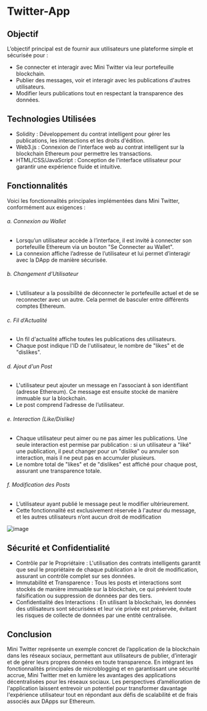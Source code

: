 # Twitter-App
## Objectif
L’objectif principal est de fournir aux utilisateurs une plateforme simple et sécurisée pour :
- Se connecter et interagir avec Mini Twitter via leur portefeuille blockchain.
- Publier des messages, voir et interagir avec les publications d'autres utilisateurs.
- Modifier leurs publications tout en respectant la transparence des données.
## Technologies Utilisées
- Solidity : Développement du contrat intelligent pour gérer les publications, les interactions et les droits d'édition.
- Web3.js : Connexion de l'interface web au contrat intelligent sur la blockchain Ethereum pour permettre les transactions.
- HTML/CSS/JavaScript : Conception de l'interface utilisateur pour garantir une expérience fluide et intuitive.
## Fonctionnalités
Voici les fonctionnalités principales implémentées dans Mini Twitter, conformément aux exigences :
###### a. Connexion au Wallet
- Lorsqu’un utilisateur accède à l’interface, il est invité à connecter son portefeuille Ethereum via un bouton "Se Connecter au Wallet".
- La connexion affiche l’adresse de l’utilisateur et lui permet d’interagir avec la DApp de manière sécurisée.
###### b. Changement d’Utilisateur
- L’utilisateur a la possibilité de déconnecter le portefeuille actuel et de se reconnecter avec un autre. Cela permet de basculer entre différents comptes Ethereum.
###### c. Fil d’Actualité
- Un fil d'actualité affiche toutes les publications des utilisateurs.
- Chaque post indique l'ID de l'utilisateur, le nombre de "likes" et de "dislikes".
###### d. Ajout d'un Post
- L'utilisateur peut ajouter un message en l'associant à son identifiant (adresse Ethereum). Ce message est ensuite stocké de manière immuable sur la blockchain.
- Le post comprend l’adresse de l’utilisateur.
###### e. Interaction (Like/Dislike)
- Chaque utilisateur peut aimer ou ne pas aimer les publications. Une seule interaction est permise par publication : si un utilisateur a "liké" une publication, il peut changer pour un "dislike" ou annuler son interaction, mais il ne peut pas en accumuler plusieurs.
- Le nombre total de "likes" et de "dislikes" est affiché pour chaque post, assurant une transparence totale.
###### f. Modification des Posts
- L’utilisateur ayant publié le message peut le modifier ultérieurement.
- Cette fonctionnalité est exclusivement réservée à l'auteur du message, et les autres utilisateurs n’ont aucun droit de modification

![image](https://github.com/IMANEELAOUFI/Language-Modeling/assets/118814232/ab325146-1855-4be3-8164-27a6d8adc1b4)

  
## Sécurité et Confidentialité
- Contrôle par le Propriétaire : L'utilisation des contrats intelligents garantit que seul le propriétaire de chaque publication a le droit de modification, assurant un contrôle complet sur ses données.
- Immutabilité et Transparence : Tous les posts et interactions sont stockés de manière immuable sur la blockchain, ce qui prévient toute falsification ou suppression de données par des tiers.
- Confidentialité des Interactions : En utilisant la blockchain, les données des utilisateurs sont sécurisées et leur vie privée est préservée, évitant les risques de collecte de données par une entité centralisée.
## Conclusion
Mini Twitter représente un exemple concret de l’application de la blockchain dans les réseaux sociaux, permettant aux utilisateurs de publier, d’interagir et de gérer leurs propres données en toute transparence. En intégrant les fonctionnalités principales de microblogging et en garantissant une sécurité accrue, Mini Twitter met en lumière les avantages des applications décentralisées pour les réseaux sociaux. Les perspectives d’amélioration de l'application laissent entrevoir un potentiel pour transformer davantage l'expérience utilisateur tout en répondant aux défis de scalabilité et de frais associés aux DApps sur Ethereum.
